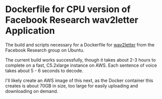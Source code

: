 # Dockerfile for CPU version of Facebook Research wav2letter Application

The build and scripts necessary for a Dockerfile for [wav2letter](https://github.com/facebookresearch/wav2letter) from the Facebook Research group on Ubuntu.

The current build works successfully, though it takes about 2-3 hours to complete on a fast, C5.2xlarge instance on AWS. Each sentence of voice takes about 5 - 6 seconds to decode.

I'll likely create an AWS image of this next, as the Docker container this creates is about 70GB in size, too large for easily uploading and downloading on demand.